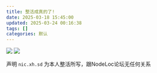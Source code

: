 ```yaml
---
title: 整活成真的了!
date: 2025-03-18 15:45:00
updated: 2025-03-24 00:16:38
tags: []
categories: 默认
---
```


![](https://s.rmimg.com/2025-03-18/1742308936-745290-renderedimage.jpg)
![](https://s.rmimg.com/2025-03-19/1742347706-834125-1742308966-280949-2025-03-18-224237.png)

声明 `nic.xh.sd` 为本人整活所写，跟NodeLoc论坛无任何关系
